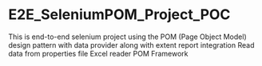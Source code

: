 # E2E_SeleniumPOM_Project_POC
This is end-to-end selenium project using the POM (Page Object Model) design pattern with data provider along with extent report integration
Read data from properties file
Excel reader
POM Framework 
